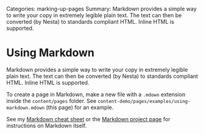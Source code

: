 Categories: marking-up-pages
Summary: Markdown provides a simple way to write your copy in extremely legible plain text. The text can then be converted (by Nesta) to standards compliant HTML. Inline HTML is supported.

# Using Markdown

Markdown provides a simple way to write your copy in extremely legible plain text. The text can then be converted (by Nesta) to standards compliant HTML. Inline HTML is supported.

To create a page in Markdown, make a new file with a `.mdown` extension inside the `content/pages` folder. See `content-demo/pages/examples/using-markdown.mdown` (this page) for an example.

See my [Markdown cheat sheet](http://effectif.com/nesta/markdown-cheat-sheet) or the [Markdown project page](http://daringfireball.net/projects/markdown/ "Daring Fireball: Markdown") for instructions on Markdown itself.